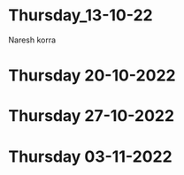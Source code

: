 # Thursday_13-10-22  
Naresh korra
# Thursday 20-10-2022
# Thursday 27-10-2022
# Thursday 03-11-2022

